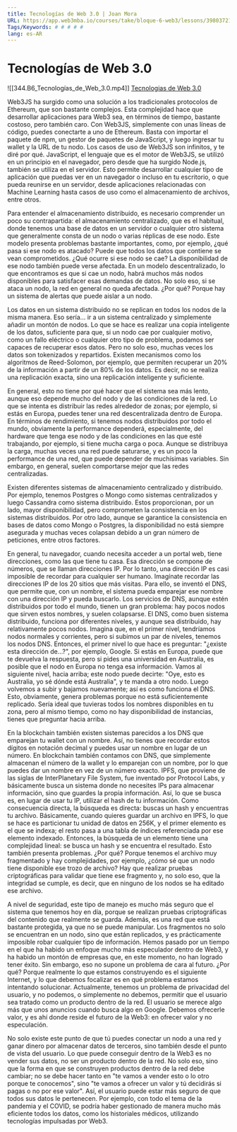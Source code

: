 ```yaml
---
title: Tecnologías de Web 3.0 | Joan Mora
URL: https://app.web3mba.io/courses/take/bloque-6-web3/lessons/39803721-u2-tecnologias-de-web-3-0-joan-mora
Tags/Keywords: # # # # #
lang: es-AR
---
```

# Tecnologías de Web 3.0
![[344.B6_Tecnologías_de_Web_3.0.mp4]]
[Tecnologias de Web 3.0](https://app.web3mba.io?wvideo=8lr7qcd0dj)

Web3JS ha surgido como una solución a los tradicionales protocolos de Ethereum, que son bastante complejos. Esta complejidad hace que desarrollar aplicaciones para Web3 sea, en términos de tiempo, bastante costoso, pero también caro. Con Web3JS, simplemente con unas líneas de código, puedes conectarte a uno de Ethereum. Basta con importar el paquete de npm, un gestor de paquetes de JavaScript, y luego ingresar tu wallet y la URL de tu nodo. Los casos de uso de Web3JS son infinitos, y te diré por qué. JavaScript, el lenguaje que es el motor de Web3JS, se utilizó en un principio en el navegador, pero desde que ha surgido Node.js, también se utiliza en el servidor. Esto permite desarrollar cualquier tipo de aplicación que puedas ver en un navegador o incluso en tu escritorio, o que pueda reunirse en un servidor, desde aplicaciones relacionadas con Machine Learning hasta casos de uso como el almacenamiento de archivos, entre otros.

Para entender el almacenamiento distribuido, es necesario comprender un poco su contrapartida: el almacenamiento centralizado, que es el habitual, donde tenemos una base de datos en un servidor o cualquier otro sistema que generalmente consta de un nodo o varias réplicas de ese nodo. Este modelo presenta problemas bastante importantes, como, por ejemplo, ¿qué pasa si ese nodo es atacado? Puede que todos los datos que contiene se vean comprometidos. ¿Qué ocurre si ese nodo se cae? La disponibilidad de ese nodo también puede verse afectada. En un modelo descentralizado, lo que encontramos es que si cae un nodo, habrá muchos más nodos disponibles para satisfacer esas demandas de datos. No solo eso, si se ataca un nodo, la red en general no queda afectada. ¿Por qué? Porque hay un sistema de alertas que puede aislar a un nodo.

Los datos en un sistema distribuido no se replican en todos los nodos de la misma manera. Eso sería... ir a un sistema centralizado y simplemente añadir un montón de nodos. Lo que se hace es realizar una copia inteligente de los datos, suficiente para que, si un nodo cae por cualquier motivo, como un fallo eléctrico o cualquier otro tipo de problema, podamos ser capaces de recuperar esos datos. Pero no solo eso, muchas veces los datos son tokenizados y repartidos. Existen mecanismos como los algoritmos de Reed-Solomon, por ejemplo, que permiten recuperar un 20% de la información a partir de un 80% de los datos. Es decir, no se realiza una replicación exacta, sino una replicación inteligente y suficiente.

En general, esto no tiene por qué hacer que el sistema sea más lento, aunque eso depende mucho del nodo y de las condiciones de la red. Lo que se intenta es distribuir las redes alrededor de zonas; por ejemplo, si estás en Europa, puedes tener una red descentralizada dentro de Europa. En términos de rendimiento, si tenemos nodos distribuidos por todo el mundo, obviamente la performance dependerá, especialmente, del hardware que tenga ese nodo y de las condiciones en las que esté trabajando, por ejemplo, si tiene mucha carga o poca. Aunque se distribuya la carga, muchas veces una red puede saturarse, y es un poco la performance de una red, que puede depender de muchísimas variables. Sin embargo, en general, suelen comportarse mejor que las redes centralizadas.

Existen diferentes sistemas de almacenamiento centralizado y distribuido. Por ejemplo, tenemos Postgres o Mongo como sistemas centralizados y luego Cassandra como sistema distribuido. Estos proporcionan, por un lado, mayor disponibilidad, pero comprometen la consistencia en los sistemas distribuidos. Por otro lado, aunque se garantice la consistencia en bases de datos como Mongo o Postgres, la disponibilidad no está siempre asegurada y muchas veces colapsan debido a un gran número de peticiones, entre otros factores.

En general, tu navegador, cuando necesita acceder a un portal web, tiene direcciones, como las que tiene tu casa. Esa dirección se compone de números, que se llaman direcciones IP. Por lo tanto, una dirección IP es casi imposible de recordar para cualquier ser humano. Imagínate recordar las direcciones IP de los 20 sitios que más visitas. Para ello, se inventó el DNS, que permite que, con un nombre, el sistema pueda emparejar ese nombre con una dirección IP y pueda buscarlo. Los servicios de DNS, aunque estén distribuidos por todo el mundo, tienen un gran problema: hay pocos nodos que sirven estos nombres, y suelen colapsarse. El DNS, como buen sistema distribuido, funciona por diferentes niveles, y aunque sea distribuido, hay relativamente pocos nodos. Imagina que, en el primer nivel, tendríamos nodos normales y corrientes, pero si subimos un par de niveles, tenemos los nodos DNS. Entonces, el primer nivel lo que hace es preguntar: "¿existe esta dirección de...?", por ejemplo, Google. Si estás en Europa, puede que te devuelva la respuesta, pero si pides una universidad en Australia, es posible que el nodo en Europa no tenga esa información. Vamos al siguiente nivel, hacia arriba; este nodo puede decirte: "Oye, esto es Australia, yo sé dónde está Australia", y te manda a otro nodo. Luego volvemos a subir y bajamos nuevamente; así es como funciona el DNS. Esto, obviamente, genera problemas porque no está suficientemente replicado. Sería ideal que tuvieras todos los nombres disponibles en tu zona, pero al mismo tiempo, como no hay disponibilidad de instancias, tienes que preguntar hacia arriba.

En la blockchain también existen sistemas parecidos a los DNS que emparejan tu wallet con un nombre. Así, no tienes que recordar estos dígitos en notación decimal y puedes usar un nombre en lugar de un número. En blockchain también contamos con DNS, que simplemente almacenan el número de la wallet y lo emparejan con un nombre, por lo que puedes dar un nombre en vez de un número exacto. IPFS, que proviene de las siglas de InterPlanetary File System, fue inventado por Protocol Labs, y básicamente busca un sistema donde no necesites IPs para almacenar información, sino que guardes la propia información. Así, lo que se busca es, en lugar de usar tu IP, utilizar el hash de tu información. Como consecuencia directa, la búsqueda es directa: buscas un hash y encuentras tu archivo. Básicamente, cuando quieres guardar un archivo en IPFS, lo que se hace es particionar tu unidad de datos en 256K, y el primer elemento es el que se indexa; el resto pasa a una tabla de índices referenciada por ese elemento indexado. Entonces, la búsqueda de un elemento tiene una complejidad lineal: se busca un hash y se encuentra el resultado. Esto también presenta problemas. ¿Por qué? Porque tenemos el archivo muy fragmentado y hay complejidades, por ejemplo, ¿cómo sé que un nodo tiene disponible ese trozo de archivo? Hay que realizar pruebas criptográficas para validar que tiene ese fragmento y, no solo eso, que la integridad se cumple, es decir, que en ninguno de los nodos se ha editado ese archivo.

A nivel de seguridad, este tipo de manejo es mucho más seguro que el sistema que tenemos hoy en día, porque se realizan pruebas criptográficas del contenido que realmente se guarda. Además, es una red que está bastante protegida, ya que no se puede manipular. Los fragmentos no solo se encuentran en un nodo, sino que están replicados, y es prácticamente imposible robar cualquier tipo de información. Hemos pasado por un tiempo en el que ha habido un enfoque mucho más especulador dentro de Web3, y ha habido un montón de empresas que, en este momento, no han logrado tener éxito. Sin embargo, eso no supone un problema de cara al futuro. ¿Por qué? Porque realmente lo que estamos construyendo es el siguiente Internet, y lo que debemos focalizar es en qué problema estamos intentando solucionar. Actualmente, tenemos un problema de privacidad del usuario, y no podemos, o simplemente no debemos, permitir que el usuario sea tratado como un producto dentro de la red. El usuario se merece algo más que unos anuncios cuando busca algo en Google. Debemos ofrecerle valor, y es ahí donde reside el futuro de la Web3: en ofrecer valor y no especulación.

No solo existe este punto de que tú puedes conectar un nodo a una red y ganar dinero por almacenar datos de terceros, sino también desde el punto de vista del usuario. Lo que puede conseguir dentro de la Web3 es no vender sus datos, no ser un producto dentro de la red. No solo eso, sino que la forma en que se construyen productos dentro de la red debe cambiar; no se debe hacer tanto en "te vamos a vender esto o lo otro porque te conocemos", sino "te vamos a ofrecer un valor y tú decidirás si pagas o no por ese valor". Así, el usuario puede estar más seguro de que todos sus datos le pertenecen. Por ejemplo, con todo el tema de la pandemia y el COVID, se podría haber gestionado de manera mucho más eficiente todos los datos, como los historiales médicos, utilizando tecnologías impulsadas por Web3.